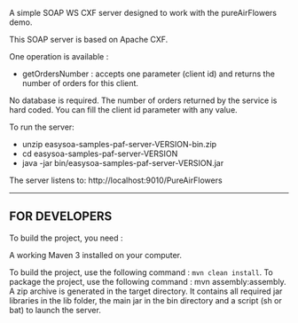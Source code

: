 A simple SOAP WS CXF server designed to work with the pureAirFlowers demo.

This SOAP server is based on Apache CXF.

One operation is available :

- getOrdersNumber : accepts one parameter (client id) and returns the number of orders for this client.

No database is required. The number of orders returned by the service is hard coded. You can fill the client id parameter with any value.

To run the server:

- unzip easysoa-samples-paf-server-VERSION-bin.zip
- cd easysoa-samples-paf-server-VERSION
- java -jar bin/easysoa-samples-paf-server-VERSION.jar

The server listens to: http://localhost:9010/PureAirFlowers

-----------------

## FOR DEVELOPERS

To build the project, you need :

A working Maven 3 installed on your computer.

To build the project, use the following command : `mvn clean install`.
To package the project, use the following command : mvn assembly:assembly. A zip archive is generated in the target directory. It contains all required jar libraries in the lib folder, the main jar in the bin directory and a script (sh or bat) to launch the server.

